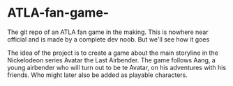 # ATLA-fan-game-
The git repo of an ATLA fan game in the making. This is nowhere near official and is made by a complete dev noob. But we'll see how it goes


The idea of the project is to create a game about the main storyline in the Nickelodeon series Avatar the Last Airbender. The game follows Aang, a young airbender who will turn out to be te Avatar, on his adventures with his friends. Who might later also be added as playable characters. 
